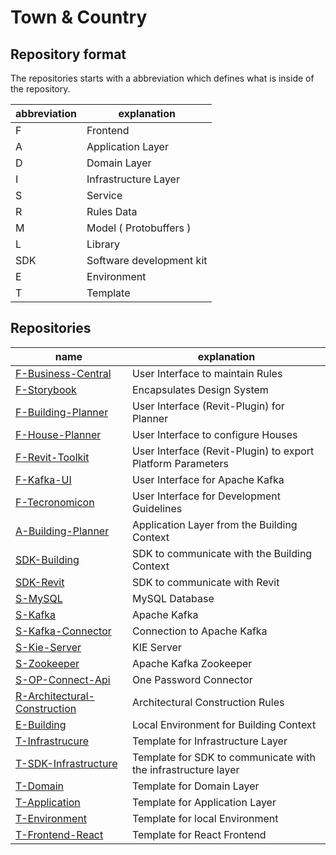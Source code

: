 # Town & Country

## Repository format

The repositories starts with a abbreviation which defines what is inside of the repository.

| abbreviation | explanation     |
| --- | ------------------------ |
| F   | Frontend                 |
| A   | Application Layer        |
| D   | Domain Layer             |
| I   | Infrastructure Layer     |
| S   | Service                  |
| R   | Rules Data               |
| M   | Model ( Protobuffers )   |
| L   | Library                  |
| SDK | Software development kit |
| E   | Environment              |
| T   | Template                 |

## Repositories

| name | explanation     |
| --- | ------------------------ |
| [F-Business-Central](https://github.com/town-country/F-Business-Central) | User Interface to maintain Rules |
| [F-Storybook](https://github.com/town-country/F-Storybook) | Encapsulates Design System |
| [F-Building-Planner](https://github.com/town-country/F-Building-Planner) | User Interface (Revit-Plugin) for Planner |
| [F-House-Planner](https://github.com/town-country/F-House-Planner) | User Interface to configure Houses |
| [F-Revit-Toolkit](https://github.com/town-country/F-Revit-Toolkit) | User Interface (Revit-Plugin) to export Platform Parameters |
| [F-Kafka-UI](https://github.com/town-country/F-Kafka-UI) | User Interface for Apache Kafka |
| [F-Tecronomicon](https://github.com/town-country/F-Tecronomicon) | User Interface for Development Guidelines |
| [A-Building-Planner](https://github.com/town-country/A-Building-Planner) | Application Layer from the Building Context |
| [SDK-Building](https://github.com/town-country/SDK-Building) | SDK to communicate with the Building Context |
| [SDK-Revit](https://github.com/town-country/SDK-Revit) | SDK to communicate with Revit |
| [S-MySQL](https://github.com/town-country/S-MySQL) | MySQL Database |
| [S-Kafka](https://github.com/town-country/S-Kafka) | Apache Kafka |
| [S-Kafka-Connector](https://github.com/town-country/S-Kafka-Connector) | Connection to Apache Kafka |
| [S-Kie-Server](https://github.com/town-country/S-Kie-Server) | KIE Server |
| [S-Zookeeper](https://github.com/town-country/S-Zookeeper) | Apache Kafka Zookeeper |
| [S-OP-Connect-Api](https://github.com/town-country/S-OP-Connect-Api) | One Password Connector |
| [R-Architectural-Construction](https://github.com/town-country/R-Architectural-Construction) | Architectural Construction Rules |
| [E-Building](https://github.com/town-country/E-Building) | Local Environment for Building Context |
| [T-Infrastrucure](https://github.com/town-country/T-Infrastructure) | Template for Infrastructure Layer |
| [T-SDK-Infrastructure]() | Template for SDK to communicate with the infrastructure layer |
| [T-Domain](https://github.com/town-country/T-Domain) | Template for Domain Layer |
| [T-Application](https://github.com/town-country/T-Application) | Template for Application Layer |
| [T-Environment](https://github.com/town-country/T-Application) | Template for local Environment |
| [T-Frontend-React](https://github.com/town-country/T-Frontend-React) | Template for React Frontend |










